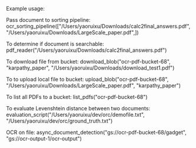 Example usage:

Pass document to sorting pipeline:
ocr_sorting_pipeline(["/Users/yaoruixu/Downloads/calc2final_answers.pdf", "/Users/yaoruixu/Downloads/LargeScale_paper.pdf",])

To determine if document is searchable: 
pdf_reader("/Users/yaoruixu/Downloads/calc2final_answers.pdf")

To download file from bucket:
download_blob("ocr-pdf-bucket-68", "karpathy_paper", "/Users/yaoruixu/Downloads/download_test1.pdf")

To to upload local file to bucket:
upload_blob("ocr-pdf-bucket-68", "/Users/yaoruixu/Downloads/LargeScale_paper.pdf", "karpathy_paper")

To list all PDFs to a bucket:
list_pdfs("ocr-pdf-bucket-68")

To evaluate Levenshtein distance between two documents:
evaluation_script("/Users/yaoruixu/dev/orc/demofile.txt", "/Users/yaoruixu/dev/orc/ground_truth.txt")
    
OCR on file:
async_document_detection("gs://ocr-pdf-bucket-68/gadget", "gs://ocr-output-1/ocr-output")

